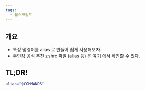 ```yaml
---
tags:
  - 쉘스크립트
---
```

## 개요

- 특정 명령어를 alias 로 만들어 쉽게 사용해보자.
- 주인장 공식 추천 zshrc 파일 (alias 등) 은 [여기](https://github.com/haeramkeem/yuvivim/blob/main/zshrc/.zshrc) 에서 확인할 수 있다.

## TL;DR!

```bash
alias="$COMMANDS"
```